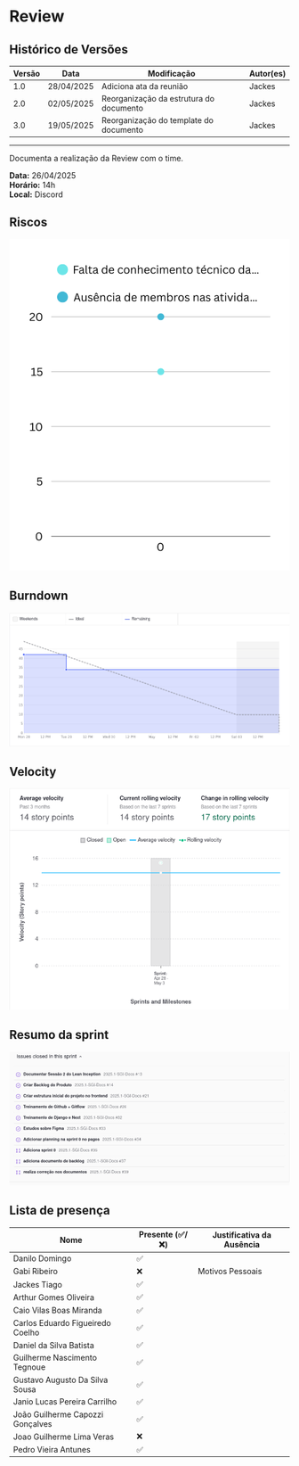 # Review

## Histórico de Versões

| Versão | Data       | Modificação                | Autor(es)         |
|--------|------------|----------------------------|-------------------|
|   1.0  | 28/04/2025 | Adiciona ata da reunião    | Jackes         | 
|   2.0  | 02/05/2025 | Reorganização da estrutura do documento | Jackes |
|   3.0  | 19/05/2025 | Reorganização do template do documento | Jackes |

---

Documenta a realização da Review com o time.

**Data:** 26/04/2025      
**Horário:** 14h         
**Local:** Discord 

## Riscos
![Riscos](../../assets/images/sprint/sprint-0/risco.png)

## Burndown
![Burndown](../../assets/images/sprint/sprint-0/sprint-burndown.png)

## Velocity
![Velocity](../../assets/images/sprint/sprint-0/sprint-velocity.png)

## Resumo da sprint
![Resumo](../../assets/images/sprint/sprint-0/resumo-sprint.png)

## Lista de presença

| Nome                              | Presente (✅/❌) | Justificativa da Ausência               |
|-----------------------------------|-------------------|-----------------------------------------|
| Danilo Domingo                    |     ✅           |                                         |
| Gabi Ribeiro                      |     ❌           |    Motivos Pessoais                                     |
| Jackes Tiago                      |     ✅           |                                         |
| Arthur Gomes Oliveira             |     ✅           |                                         |
| Caio Vilas Boas Miranda           |     ✅           |                                         |
| Carlos Eduardo Figueiredo Coelho  |     ✅           |                      |
| Daniel da Silva Batista           |     ✅           |                                         |
| Guilherme Nascimento Tegnoue      |     ✅           |                                         |
| Gustavo Augusto Da Silva Sousa    |     ✅           |                                         |
| Janio Lucas Pereira Carrilho      |     ✅           |                                         |
| João Guilherme Capozzi Gonçalves  |     ✅           |                                         |
| Joao Guilherme Lima Veras         |     ❌           |                                         |
| Pedro Vieira Antunes              |     ✅           |                                         |
